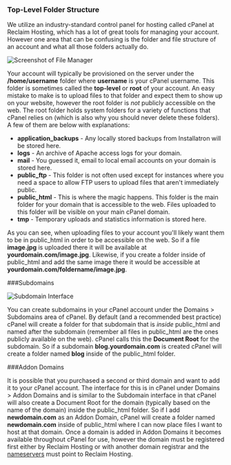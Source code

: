 ### Top-Level Folder Structure

We utilize an industry-standard control panel for hosting called cPanel at Reclaim Hosting, which has a lot of great tools for managing your account. However one area that can be confusing is the folder and file structure of an account and what all those folders actually do.

![Screenshot of File Manager](http://i.imgur.com/baxKI65.png)

Your account will typically be provisioned on the server under the **/home/username** folder where **username** is your cPanel username. This folder is sometimes called the **top-level** or **root** of your account. An easy mistake to make is to upload files to that folder and expect them to show up on your website, however the root folder is *not* publicly accessible on the web. The root folder holds system folders for a variety of functions that cPanel relies on (which is also why you should never delete these folders). A few of them are below with explanations:

*  **application_backups** - Any locally stored backups from Installatron will be stored here.
*  **logs** - An archive of Apache access logs for your domain.
*  **mail** - You guessed it, email to local email accounts on your domain is stored here.
*  **public_ftp** - This folder is not often used except for instances where you need a space to allow FTP users to upload files that aren't immediately public.
*  **public_html** - This is where the magic happens. This folder is the main folder for your domain that is accessible to the web. Files uploaded to this folder will be visible on your main cPanel domain.
*  **tmp** - Temporary uploads and statistics information is stored here.

As you can see, when uploading files to your account you'll likely want them to be in public\_html in order to be accessible on the web. So if a file **image.jpg** is uploaded there it will be available at **yourdomain.com/image.jpg**. Likewise, if you create a folder inside of public_html and add the same image there it would be accessible at **yourdomain.com/foldername/image.jpg**. 

###Subdomains

![Subdomain Interface](http://i.imgur.com/QtMkogO.png)

You can create subdomains in your cPanel account under the Domains > Subdomains area of cPanel. By default (and a recommended best practice) cPanel will create a folder for that subdomain that is *inside* public\_html and named after the subdomain (remember all files in public\_html are the ones publicly available on the web). cPanel calls this the **Document Root** for the subdomain. So if a subdomain **blog.yourdomain.com** is created cPanel will create a folder named **blog** inside of the public_html folder.

###Addon Domains

It is possible that you purchased a second or third domain and want to add it to your cPanel account. The interface for this is in cPanel under Domains > Addon Domains and is similar to the Subdomain interface in that cPanel will also create a Document Root for the domain (typically based on the name of the domain) inside the public\_html folder. So if I add **newdomain.com** as an Addon Domain, cPanel will create a folder named **newdomain.com** inside of public_html where I can now place files I want to host at that domain. Once a domain is added in Addon Domains it becomes available throughout cPanel for use, however the domain must be registered first either by Reclaim Hosting or with another domain registrar and the [nameservers](http://docs.reclaimhosting.com/Miscellaneous/Nameservers/) must point to Reclaim Hosting.
